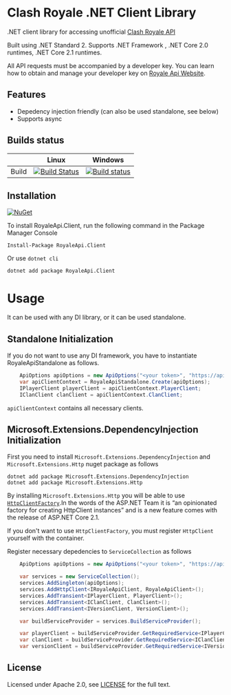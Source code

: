# Clash Royale .NET Client Library

.NET client library for accessing unofficial [Clash Royale API](https://royaleapi.com/)

Built using .NET Standard 2. Supports .NET Framework , .NET Core 2.0 runtimes, .NET Core 2.1 runtimes.

All API requests must be accompanied by a developer key. You can learn how to obtain and manage your developer key on [Royale Api Website](https://docs.royaleapi.com/#/authentication?id=key-management).

## Features
- Depedency injection friendly (can also be used standalone, see below)
- Supports async

## Builds status

|       | Linux | Windows |
|-------|-------|----------|
| Build | [![Build Status](https://travis-ci-job-status.herokuapp.com/badge/Blind-Striker/clash-royale-client-dotnet/master/linux)](https://travis-ci.org/Blind-Striker/clash-royale-client-dotnet)      | [![Build status](https://ci.appveyor.com/api/projects/status/ogciqii9ek7na1oa?svg=true)](https://ci.appveyor.com/project/Blind-Striker/clash-royale-client-dotnet)     |

## Installation

[![NuGet](https://img.shields.io/nuget/v/RoyaleApi.Client.svg)](https://www.nuget.org/packages/RoyaleApi.Client)

To install RoyaleApi.Client, run the following command in the Package Manager Console

```
Install-Package RoyaleApi.Client
```

Or use `dotnet cli`

```
dotnet add package RoyaleApi.Client
```

# Usage

It can be used with any DI library, or it can be used standalone.

## Standalone Initialization

If you do not want to use any DI framework, you have to instantiate RoyaleApiStandalone as follows.

```csharp
    ApiOptions apiOptions = new ApiOptions("<your token>", "https://api.royaleapi.com/");
    var apiClientContext = RoyaleApiStandalone.Create(apiOptions);
    IPlayerClient playerClient = apiClientContext.PlayerClient;
    IClanClient clanClient = apiClientContext.ClanClient;
```

`apiClientContext` contains all necessary clients.

## Microsoft.Extensions.DependencyInjection Initialization

First you need to install `Microsoft.Extensions.DependencyInjection` and `Microsoft.Extensions.Http` nuget package as follows

```
dotnet add package Microsoft.Extensions.DependencyInjection
dotnet add package Microsoft.Extensions.Http
```

By installing `Microsoft.Extensions.Http` you will be able to use [`HttpClientFactory`](https://www.stevejgordon.co.uk/introduction-to-httpclientfactory-aspnetcore).In the words of the ASP.NET Team it is “an opinionated factory for creating HttpClient instances” and is a new feature comes with the release of ASP.NET Core 2.1. 

If you don't want to use `HttpClientFactory`, you must register `HttpClient` yourself with the container.

Register necessary depedencies to `ServiceCollection` as follows

```csharp
    ApiOptions apiOptions = new ApiOptions("<your token>", "https://api.royaleapi.com/");

    var services = new ServiceCollection();
    services.AddSingleton(apiOptions);
    services.AddHttpClient<IRoyaleApiClient, RoyaleApiClient>();
    services.AddTransient<IPlayerClient, PlayerClient>();
    services.AddTransient<IClanClient, ClanClient>();
    services.AddTransient<IVersionClient, VersionClient>();

    var buildServiceProvider = services.BuildServiceProvider();

    var playerClient = buildServiceProvider.GetRequiredService<IPlayerClient>();
    var clanClient = buildServiceProvider.GetRequiredService<IClanClient>();
    var versionClient = buildServiceProvider.GetRequiredService<IVersionClient>();
```

## License
Licensed under Apache 2.0, see [LICENSE](LICENSE) for the full text.
